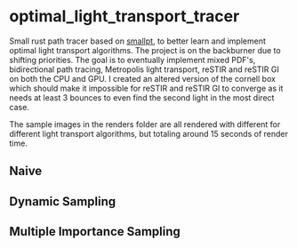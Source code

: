 # optimal_light_transport_tracer
Small rust path tracer based on [smallpt](http://www.kevinbeason.com/smallpt/), to better learn and implement optimal light transport algorithms. The project is on the backburner due to shifting priorities. The goal is to eventually implement mixed PDF's, bidirectional path tracing, Metropolis light transport, reSTIR and reSTIR GI on both the CPU and GPU. I created an altered version of the cornell box which should make it impossible for reSTIR and reSTIR GI to converge as it needs at least 3 bounces to even find the second light in the most direct case.

The sample images in the renders folder are all rendered with different for different light transport algorithms, but totaling around 15 seconds of render time.

## Naive

## Dynamic Sampling

## Multiple Importance Sampling
